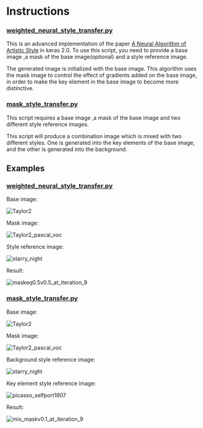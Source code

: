# Instructions

### [weighted_neural_style_transfer.py](weighted_neural_style_transfer.py)

This is an advanced implementation of the paper [A Neural Algorithm of Artistic Style](http://arxiv.org/abs/1508.06576) in keras 2.0. To use this script, you need to provide a base image ,a mask of the base image(optional) and a style reference image.

The generated image is initialized with the base image. This algorithm uses the mask image to control the effect of gradients added on the base image, in order to make the key element in the base image to become more distinctive.

### [mask_style_transfer.py](mask_style_transfer.py)

This script requires a base image ,a mask of the base image and two different style reference images. 

This script will produce a combination image which is mixed with two different styles. One is generated into the key elements of the base image, and the other is generated into the background.

## Examples

### [weighted_neural_style_transfer.py](weighted_neural_style_transfer.py)

Base image:

![Taylor2](https://raw.githubusercontent.com/GloryDream/mask-neural-transfer/master/pic/Taylor2.jpeg)

Mask image:

![Taylor2_pascal_voc](https://raw.githubusercontent.com/GloryDream/mask-neural-transfer/master/pic/Taylor2_pascal_voc.png)

Style reference image:

![starry_night](https://raw.githubusercontent.com/GloryDream/mask-neural-transfer/master/pic/starry_night.jpg)

Result:

![maskeq0.5v0.5_at_iteration_9](https://raw.githubusercontent.com/GloryDream/mask-neural-transfer/master/pic/maskeq0.5v0.5_at_iteration_9.png)

### [mask_style_transfer.py](mask_style_transfer.py)

Base image:

![Taylor2](https://raw.githubusercontent.com/GloryDream/mask-neural-transfer/master/pic/Taylor2.jpeg)

Mask image:

![Taylor2_pascal_voc](https://raw.githubusercontent.com/GloryDream/mask-neural-transfer/master/pic/Taylor2_pascal_voc.png)

Background style reference image:

![starry_night](https://raw.githubusercontent.com/GloryDream/mask-neural-transfer/master/pic/starry_night.jpg)

Key element style reference image:

![picasso_selfport1907](https://raw.githubusercontent.com/GloryDream/mask-neural-transfer/master/pic/picasso_selfport1907.jpg)

Result:

![mix_maskv0.1_at_iteration_9](https://raw.githubusercontent.com/GloryDream/mask-neural-transfer/master/pic/mix_maskv0.1_at_iteration_9.png)

